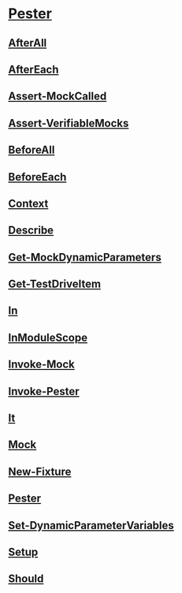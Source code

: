 #  [Pester](Pester.md)
##  [AfterAll](afterall.md)
##  [AfterEach](aftereach.md)
##  [Assert-MockCalled](assert-mockcalled.md)
##  [Assert-VerifiableMocks](assert-verifiablemocks.md)
##  [BeforeAll](beforeall.md)
##  [BeforeEach](beforeeach.md)
##  [Context](context.md)
##  [Describe](describe.md)
##  [Get-MockDynamicParameters](get-mockdynamicparameters.md)
##  [Get-TestDriveItem](get-testdriveitem.md)
##  [In](in.md)
##  [InModuleScope](inmodulescope.md)
##  [Invoke-Mock](invoke-mock.md)
##  [Invoke-Pester](invoke-pester.md)
##  [It](it.md)
##  [Mock](mock.md)
##  [New-Fixture](new-fixture.md)
##  [Pester](pester.md)
##  [Set-DynamicParameterVariables](set-dynamicparametervariables.md)
##  [Setup](setup.md)
##  [Should](should.md)
